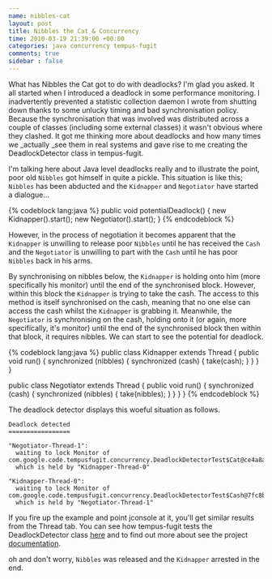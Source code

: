 ```yaml
---
name: nibbles-cat
layout: post
title: Nibbles the Cat & Concurrency
time: 2010-03-19 21:39:00 +00:00
categories: java concurrency tempus-fugit
comments: true
sidebar : false
---
```


What has Nibbles the Cat got to do with deadlocks? I'm glad you asked. It all started when I introduced a deadlock in some performance monitoring. I inadvertently prevented a statistic collection daemon I wrote from shutting down thanks to some unlucky timing and bad synchronisation policy. Because the synchronisation that was involved was distributed across a couple of classes (including some external classes) it wasn't obvious where they clashed. It got me thinking more about deadlocks and how many times we _actually _see them in real systems and gave rise to me creating the DeadlockDetector class in tempus-fugit.
  
I'm talking here about Java level deadlocks really and to illustrate the
point, poor old `Nibbles` got himself in quite a pickle. This situation is like
this; `Nibbles` has been abducted and the  `Kidnapper` and `Negotiator` have started
a dialogue...

{% codeblock lang:java %}
public void potentialDeadlock() {
     new Kidnapper().start();
     new Negotiator().start();
}
{% endcodeblock %}


However, in the process of negotiation it becomes apparent that the  `Kidnapper`
is unwilling to release poor `Nibbles` until he has received the `Cash` and the
`Negotiator` is unwilling to part with the `Cash` until he has poor `Nibbles` back
in his arms.

<!-- more -->
  
By synchronising on nibbles below, the  `Kidnapper` is holding onto him (more
specifically his monitor) until the end of the synchronised block. However,
within this block the  `Kidnapper` is trying
to take the cash. The access to this method is itself synchronised on the
cash, meaning that no one else can access the cash whilst
the  `Kidnapper` is grabbing it. Meanwhile,
the `Negotiator` is synchronising on the
cash, holding onto it (or again, more specifically, it's monitor) until the
end of the synchronised block then within that block, it requires nibbles. We
can start to see the potential for deadlock.

{% codeblock lang:java %}
public class Kidnapper extends Thread {
   public void run() {
      synchronized (nibbles) {
         synchronized (cash) {
            take(cash);
         }
      }
   }
}

public class Negotiator extends Thread {
   public void run() {
      synchronized (cash) {
         synchronized (nibbles) {
            take(nibbles);
         }
      }
   }
}
{% endcodeblock %}


The deadlock detector displays this woeful situation as follows.

    Deadlock detected
    =================

    "Negotiator-Thread-1":
      waiting to lock Monitor of com.google.code.tempusfugit.concurrency.DeadlockDetectorTest$Cat@ce4a8a
      which is held by "Kidnapper-Thread-0"

    "Kidnapper-Thread-0":
      waiting to lock Monitor of com.google.code.tempusfugit.concurrency.DeadlockDetectorTest$Cash@7fc8b2
      which is held by "Negotiator-Thread-1"


  
If you fire up the example and point jconsole at it, you'll get similar
results from the Thread tab. You can see how tempus-fugit tests the
DeadlockDetector class [here](http://tempus-fugit.googlecode.com/svn/site/documentation/xref-test/com/google/code/tempusfugit/concurrency/DeadlockDetectorTest.html) and to
find out more about see the project [documentation](http://tempus-fugit.googlecode.com/svn/site/documentation/concurrency.html#Deadlock_Detection).

  
oh and don't worry, `Nibbles` was released and the  `Kidnapper` arrested in the
end.





